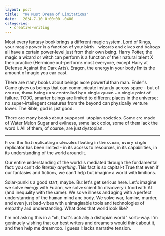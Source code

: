```yaml
---
layout: post
title:  "We Must Dream of Limitations"
date:   2024-7-10 0:00:00 -0400
categories:
  - creative-writing
---
```


Most every fantasy book brings a different magic system. Lord of Rings, your magic power is a function of your birth - wizards and elves and balrogs all have a certain power-level just from their own being. Harry Potter, the magic a wizard or witch can perform is a function of their natural talent X their practice (Hermione out-performs most everyone, except Harry at Defense Against the Dark Arts). Eragon, the energy in your body limits the amount of magic you can cast. 

There are many books about beings more powerful than man. Ender's Game gives us beings that can communicate instantly across space - but of course, these beings are controlled by a single queen - a single point of failure. TODO, smarter beings are limited to different places in the universe; no super-intellegent creatures from the beyond can physically venture lower. The Bible, god is just good. 

There are many books about supposed-utopian societies. Some are made of Water Melon Sugar and evilness, some lack color, some of them lack the word I. All of them, of course, are just dystopian.

------

From the first replicating molecules floating in the ocean, every single replicator has been limited - in its access to resources, in its capabilities, in its understanding of the world around it.

Our entire understanding of the world is mediated through the fundamental fact: you can't do _literally anything_. This fact is so capital-t True that even if our fantasies and fictions, we can't help but imagine a world with limitions. 

Solar-punk is a good start, maybe. But let's get serious here. Let's imagine we solve energy with Fusion, we solve scientific discovery / food with AI (and inequality with the same). We solve illness and aging with a perfect understanding of the human mind and body. We solve war, famine, murder, and even just bad-vibes with unimaginable tools and technologies of empathy and understanding. What does that world look like? 

I'm not asking this in a "oh, that's actually a distopian world" sorta-way. I'm geninuely wishing that our best writers and dreamers would think about it, and then help me dream too. I guess it lacks narrative tension.